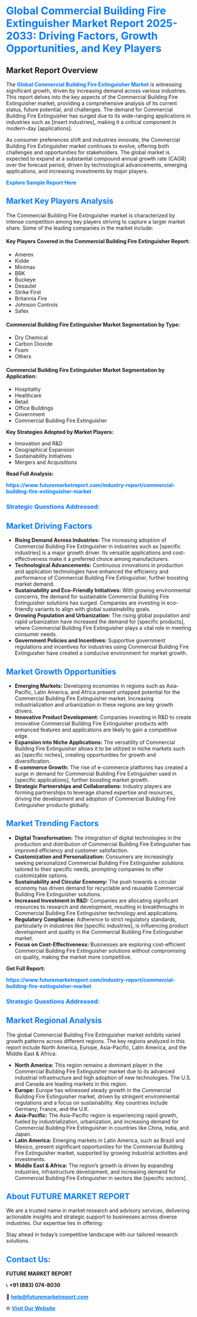 <h1 style="color: #007BFF;">Global Commercial Building Fire Extinguisher Market Report 2025-2033: Driving Factors, Growth Opportunities, and Key Players</h1>

<section id="overview">
<h2>Market Report Overview</h2>
<p>The <a href="https://www.futuremarketreport.com/industry-report/commercial-building-fire-extinguisher-market" style="color: #007BFF; text-decoration: none;"><strong>Global Commercial Building Fire Extinguisher Market</strong></a> is witnessing significant growth, driven by increasing demand across various industries. This report delves into the key aspects of the Commercial Building Fire Extinguisher market, providing a comprehensive analysis of its current status, future potential, and challenges. The demand for Commercial Building Fire Extinguisher has surged due to its wide-ranging applications in industries such as [insert industries], making it a critical component in modern-day [applications].</p>
<p>As consumer preferences shift and industries innovate, the Commercial Building Fire Extinguisher market continues to evolve, offering both challenges and opportunities for stakeholders. The global market is expected to expand at a substantial compound annual growth rate (CAGR) over the forecast period, driven by technological advancements, emerging applications, and increasing investments by major players.</p>
</section>

<section id="overview">
<p><a href="https://www.futuremarketreport.com/request-sample/reportId=124285" style="color: #007BFF; text-decoration: none;"><strong>Explore Sample Report Here</strong></a></p>
</section>

<section id="key-players">
<h2 style="color: #007BFF;">Market Key Players Analysis</h2>
<p>The Commercial Building Fire Extinguisher market is characterized by intense competition among key players striving to capture a larger market share. Some of the leading companies in the market include:</p>
<h4>Key Players Covered in the Commercial Building Fire Extinguisher Report:</h4>
<ul><li>Amerex</li><li>Kidde</li><li>Minimax</li><li>BRK</li><li>Buckeye</li><li>Desautel</li><li>Strike First</li><li>Britannia Fire</li><li>Johnson Controls</li><li>Safex</li></ul>
<h4>Commercial Building Fire Extinguisher Market Segmentation by Type:</h4>
<ul><li>Dry Chemical</li><li>Carbon Dioxide</li><li>Foam</li><li>Others</li></ul>

<h4>Commercial Building Fire Extinguisher Market Segmentation by Application:</h4>
<ul><li>Hospitality</li><li>Healthcare</li><li>Retail</li><li>Office Buildings</li><li>Government</li><li>Commercial Building Fire Extinguisher</li></ul>
<p><strong>Key Strategies Adopted by Market Players:</strong></p>
<ul>
<li>Innovation and R&D</li>
<li>Geographical Expansion</li>
<li>Sustainability Initiatives</li>
<li>Mergers and Acquisitions</li>
</ul>
</section>

<section>
<p><strong>Read Full Analysis: </strong></p><a href="https://www.futuremarketreport.com/industry-report/commercial-building-fire-extinguisher-market" style="color: #007BFF; text-decoration: none;"><strong>https://www.futuremarketreport.com/industry-report/commercial-building-fire-extinguisher-market</strong></a>
<h3 style="color: #007BFF;">Strategic Questions Addressed:</h3>
</section>

<section id="driving-factors">
<h2 style="color: #007BFF;">Market Driving Factors</h2>
<ul>
<li><strong>Rising Demand Across Industries:</strong> The increasing adoption of Commercial Building Fire Extinguisher in industries such as [specific industries] is a major growth driver. Its versatile applications and cost-effectiveness make it a preferred choice among manufacturers.</li>
<li><strong>Technological Advancements:</strong> Continuous innovations in production and application technologies have enhanced the efficiency and performance of Commercial Building Fire Extinguisher, further boosting market demand.</li>
<li><strong>Sustainability and Eco-Friendly Initiatives:</strong> With growing environmental concerns, the demand for sustainable Commercial Building Fire Extinguisher solutions has surged. Companies are investing in eco-friendly variants to align with global sustainability goals.</li>
<li><strong>Growing Population and Urbanization:</strong> The rising global population and rapid urbanization have increased the demand for [specific products], where Commercial Building Fire Extinguisher plays a vital role in meeting consumer needs.</li>
<li><strong>Government Policies and Incentives:</strong> Supportive government regulations and incentives for industries using Commercial Building Fire Extinguisher have created a conducive environment for market growth.</li>
</ul>
</section>

<section id="growth-opportunities">
<h2 style="color: #007BFF;">Market Growth Opportunities</h2>
<ul>
<li><strong>Emerging Markets:</strong> Developing economies in regions such as Asia-Pacific, Latin America, and Africa present untapped potential for the Commercial Building Fire Extinguisher market. Increasing industrialization and urbanization in these regions are key growth drivers.</li>
<li><strong>Innovative Product Development:</strong> Companies investing in R&D to create innovative Commercial Building Fire Extinguisher products with enhanced features and applications are likely to gain a competitive edge.</li>
<li><strong>Expansion into Niche Applications:</strong> The versatility of Commercial Building Fire Extinguisher allows it to be utilized in niche markets such as [specific niches], creating opportunities for growth and diversification.</li>
<li><strong>E-commerce Growth:</strong> The rise of e-commerce platforms has created a surge in demand for Commercial Building Fire Extinguisher used in [specific applications], further boosting market growth.</li>
<li><strong>Strategic Partnerships and Collaborations:</strong> Industry players are forming partnerships to leverage shared expertise and resources, driving the development and adoption of Commercial Building Fire Extinguisher products globally.</li>
</ul>
</section>

<section id="trending-factors">
<h2 style="color: #007BFF;">Market Trending Factors</h2>
<ul>
<li><strong>Digital Transformation:</strong> The integration of digital technologies in the production and distribution of Commercial Building Fire Extinguisher has improved efficiency and customer satisfaction.</li>
<li><strong>Customization and Personalization:</strong> Consumers are increasingly seeking personalized Commercial Building Fire Extinguisher solutions tailored to their specific needs, prompting companies to offer customizable options.</li>
<li><strong>Sustainability and Circular Economy:</strong> The push towards a circular economy has driven demand for recyclable and reusable Commercial Building Fire Extinguisher solutions.</li>
<li><strong>Increased Investment in R&D:</strong> Companies are allocating significant resources to research and development, resulting in breakthroughs in Commercial Building Fire Extinguisher technology and applications.</li>
<li><strong>Regulatory Compliance:</strong> Adherence to strict regulatory standards, particularly in industries like [specific industries], is influencing product development and quality in the Commercial Building Fire Extinguisher market.</li>
<li><strong>Focus on Cost-Effectiveness:</strong> Businesses are exploring cost-efficient Commercial Building Fire Extinguisher solutions without compromising on quality, making the market more competitive.</li>
</ul>
</section>

<section>
<p><strong>Get Full Report: </strong></p><a href="https://www.futuremarketreport.com/industry-report/commercial-building-fire-extinguisher-market" style="color: #007BFF; text-decoration: none;"><strong>https://www.futuremarketreport.com/industry-report/commercial-building-fire-extinguisher-market</strong></a>
<h3 style="color: #007BFF;">Strategic Questions Addressed:</h3>
</section>


<section id="regional-analysis">
<h2 style="color: #007BFF;">Market Regional Analysis</h2>
<p>The global Commercial Building Fire Extinguisher market exhibits varied growth patterns across different regions. The key regions analyzed in this report include North America, Europe, Asia-Pacific, Latin America, and the Middle East & Africa:</p>
<ul>
<li><strong>North America:</strong> This region remains a dominant player in the Commercial Building Fire Extinguisher market due to its advanced industrial infrastructure and high adoption of new technologies. The U.S. and Canada are leading markets in this region.</li>
<li><strong>Europe:</strong> Europe has witnessed steady growth in the Commercial Building Fire Extinguisher market, driven by stringent environmental regulations and a focus on sustainability. Key countries include Germany, France, and the U.K.</li>
<li><strong>Asia-Pacific:</strong> The Asia-Pacific region is experiencing rapid growth, fueled by industrialization, urbanization, and increasing demand for Commercial Building Fire Extinguisher in countries like China, India, and Japan.</li>
<li><strong>Latin America:</strong> Emerging markets in Latin America, such as Brazil and Mexico, present significant opportunities for the Commercial Building Fire Extinguisher market, supported by growing industrial activities and investments.</li>
<li><strong>Middle East & Africa:</strong> The region’s growth is driven by expanding industries, infrastructure development, and increasing demand for Commercial Building Fire Extinguisher in sectors like [specific sectors].</li>
</ul>
</section>

<footer>
<h2 style="color: #007BFF;">About FUTURE MARKET REPORT</h2>
<p>We are a trusted name in market research and advisory services, delivering actionable insights and strategic support to businesses across diverse industries. Our expertise lies in offering:</p>

<p>Stay ahead in today’s competitive landscape with our tailored research solutions.</p>

<h2 style="color: #007BFF;">Contact Us:</h2>
<p><strong>FUTURE MARKET REPORT</strong></p>
<p>📞 <strong>+91 (883) 074-8030</strong></p>
<p>📧 <strong><a href="mailto:help@futuremarketreport.com" style="color: #007BFF;">help@futuremarketreport.com</a></strong></p>
<p>🌐 <strong><a href="https://www.futuremarketreport.com/" style="color: #007BFF;">Visit Our Website</a></strong></p>
</footer>
